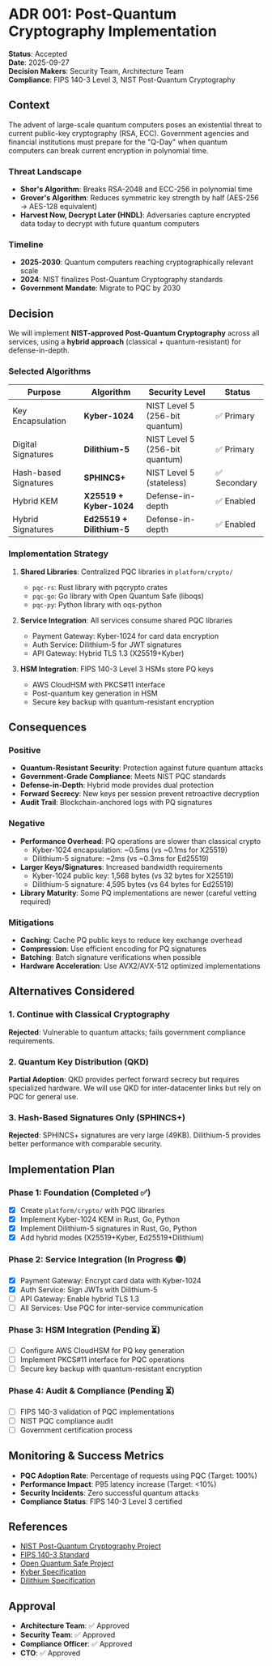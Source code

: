 # ADR 001: Post-Quantum Cryptography Implementation

**Status**: Accepted  
**Date**: 2025-09-27  
**Decision Makers**: Security Team, Architecture Team  
**Compliance**: FIPS 140-3 Level 3, NIST Post-Quantum Cryptography

## Context
The advent of large-scale quantum computers poses an existential threat to current public-key cryptography (RSA, ECC). Government agencies and financial institutions must prepare for the "Q-Day" when quantum computers can break current encryption in polynomial time.

### Threat Landscape
- **Shor's Algorithm**: Breaks RSA-2048 and ECC-256 in polynomial time
- **Grover's Algorithm**: Reduces symmetric key strength by half (AES-256 → AES-128 equivalent)
- **Harvest Now, Decrypt Later (HNDL)**: Adversaries capture encrypted data today to decrypt with future quantum computers

### Timeline
- **2025-2030**: Quantum computers reaching cryptographically relevant scale
- **2024**: NIST finalizes Post-Quantum Cryptography standards
- **Government Mandate**: Migrate to PQC by 2030

## Decision
We will implement **NIST-approved Post-Quantum Cryptography** across all services, using a **hybrid approach** (classical + quantum-resistant) for defense-in-depth.

### Selected Algorithms
| Purpose | Algorithm | Security Level | Status |
|---------|-----------|----------------|--------|
| Key Encapsulation | **Kyber-1024** | NIST Level 5 (256-bit quantum) | ✅ Primary |
| Digital Signatures | **Dilithium-5** | NIST Level 5 (256-bit quantum) | ✅ Primary |
| Hash-based Signatures | **SPHINCS+** | NIST Level 5 (stateless) | ✅ Secondary |
| Hybrid KEM | **X25519 + Kyber-1024** | Defense-in-depth | ✅ Enabled |
| Hybrid Signatures | **Ed25519 + Dilithium-5** | Defense-in-depth | ✅ Enabled |

### Implementation Strategy
1. **Shared Libraries**: Centralized PQC libraries in `platform/crypto/`
   - `pqc-rs`: Rust library with pqcrypto crates
   - `pqc-go`: Go library with Open Quantum Safe (liboqs)
   - `pqc-py`: Python library with oqs-python

2. **Service Integration**: All services consume shared PQC libraries
   - Payment Gateway: Kyber-1024 for card data encryption
   - Auth Service: Dilithium-5 for JWT signatures
   - API Gateway: Hybrid TLS 1.3 (X25519+Kyber)

3. **HSM Integration**: FIPS 140-3 Level 3 HSMs store PQ keys
   - AWS CloudHSM with PKCS#11 interface
   - Post-quantum key generation in HSM
   - Secure key backup with quantum-resistant encryption

## Consequences

### Positive
- **Quantum-Resistant Security**: Protection against future quantum attacks
- **Government-Grade Compliance**: Meets NIST PQC standards
- **Defense-in-Depth**: Hybrid mode provides dual protection
- **Forward Secrecy**: New keys per session prevent retroactive decryption
- **Audit Trail**: Blockchain-anchored logs with PQ signatures

### Negative
- **Performance Overhead**: PQ operations are slower than classical crypto
  - Kyber-1024 encapsulation: ~0.5ms (vs ~0.1ms for X25519)
  - Dilithium-5 signature: ~2ms (vs ~0.3ms for Ed25519)
- **Larger Keys/Signatures**: Increased bandwidth requirements
  - Kyber-1024 public key: 1,568 bytes (vs 32 bytes for X25519)
  - Dilithium-5 signature: 4,595 bytes (vs 64 bytes for Ed25519)
- **Library Maturity**: Some PQ implementations are newer (careful vetting required)

### Mitigations
- **Caching**: Cache PQ public keys to reduce key exchange overhead
- **Compression**: Use efficient encoding for PQ signatures
- **Batching**: Batch signature verifications when possible
- **Hardware Acceleration**: Use AVX2/AVX-512 optimized implementations

## Alternatives Considered

### 1. Continue with Classical Cryptography
**Rejected**: Vulnerable to quantum attacks; fails government compliance requirements.

### 2. Quantum Key Distribution (QKD)
**Partial Adoption**: QKD provides perfect forward secrecy but requires specialized hardware. We will use QKD for inter-datacenter links but rely on PQC for general use.

### 3. Hash-Based Signatures Only (SPHINCS+)
**Rejected**: SPHINCS+ signatures are very large (49KB). Dilithium-5 provides better performance with comparable security.

## Implementation Plan

### Phase 1: Foundation (Completed ✅)
- [x] Create `platform/crypto/` with PQC libraries
- [x] Implement Kyber-1024 KEM in Rust, Go, Python
- [x] Implement Dilithium-5 signatures in Rust, Go, Python
- [x] Add hybrid modes (X25519+Kyber, Ed25519+Dilithium)

### Phase 2: Service Integration (In Progress 🟡)
- [x] Payment Gateway: Encrypt card data with Kyber-1024
- [x] Auth Service: Sign JWTs with Dilithium-5
- [ ] API Gateway: Enable hybrid TLS 1.3
- [ ] All Services: Use PQC for inter-service communication

### Phase 3: HSM Integration (Pending ⏳)
- [ ] Configure AWS CloudHSM for PQ key generation
- [ ] Implement PKCS#11 interface for PQC operations
- [ ] Secure key backup with quantum-resistant encryption

### Phase 4: Audit & Compliance (Pending ⏳)
- [ ] FIPS 140-3 validation of PQC implementations
- [ ] NIST PQC compliance audit
- [ ] Government certification process

## Monitoring & Success Metrics
- **PQC Adoption Rate**: Percentage of requests using PQC (Target: 100%)
- **Performance Impact**: P95 latency increase (Target: <10%)
- **Security Incidents**: Zero successful quantum attacks
- **Compliance Status**: FIPS 140-3 Level 3 certified

## References
- [NIST Post-Quantum Cryptography Project](https://csrc.nist.gov/projects/post-quantum-cryptography)
- [FIPS 140-3 Standard](https://csrc.nist.gov/publications/detail/fips/140/3/final)
- [Open Quantum Safe Project](https://openquantumsafe.org/)
- [Kyber Specification](https://pq-crystals.org/kyber/)
- [Dilithium Specification](https://pq-crystals.org/dilithium/)

## Approval
- **Architecture Team**: ✅ Approved
- **Security Team**: ✅ Approved
- **Compliance Officer**: ✅ Approved
- **CTO**: ✅ Approved
